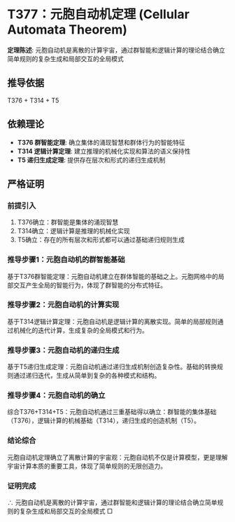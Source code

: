 # T377：元胞自动机定理 (Cellular Automata Theorem)

**定理陈述**: 元胞自动机是离散的计算宇宙，通过群智能和逻辑计算的理论结合确立简单规则的复杂生成和局部交互的全局模式

## 推导依据
T376 + T314 + T5

## 依赖理论
- **T376 群智能定理**: 确立集体的涌现智慧和群体行为的智能特征
- **T314 逻辑计算定理**: 建立推理的机械化实现和算法的语义保持性
- **T5 递归生成定理**: 提供存在层次和形式的递归生成机制

## 严格证明

### 前提引入
1. T376确立：群智能是集体的涌现智慧
2. T314确立：逻辑计算是推理的机械化实现
3. T5确立：存在的所有层次和形式都可以通过基础递归规则生成

### 推导步骤1：元胞自动机的群智能基础
基于T376群智能定理：元胞自动机建立在群体智能的基础之上。元胞网格中的局部交互产生全局的智能行为，体现了群智能的分布式特征。

### 推导步骤2：元胞自动机的计算实现
基于T314逻辑计算定理：元胞自动机是逻辑计算的离散实现。简单的局部规则通过机械化的迭代计算，生成复杂的全局模式和行为。

### 推导步骤3：元胞自动机的递归生成
基于T5递归生成定理：元胞自动机通过递归生成机制创造复杂性。基础的转换规则通过递归迭代，生成从简单到复杂的各种模式和结构。

### 推导步骤4：元胞自动机的确立
综合T376+T314+T5：元胞自动机通过三重基础得以确立：群智能的集体基础（T376），逻辑计算的机械基础（T314），递归生成的创造机制（T5）。

### 结论综合
元胞自动机定理确立了离散计算的宇宙观：元胞自动机不仅是计算模型，更是理解宇宙计算本质的重要工具，体现了简单规则的无限创造力。

### 证明完成
∴ 元胞自动机是离散的计算宇宙，通过群智能和逻辑计算的理论结合确立简单规则的复杂生成和局部交互的全局模式 □